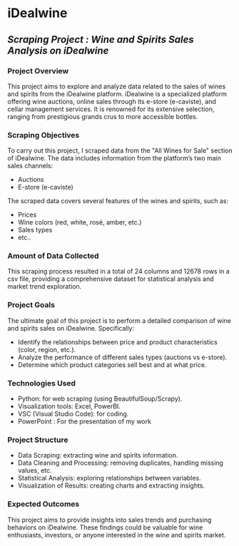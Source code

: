 # iDealwine
## _Scraping Project : Wine and Spirits Sales Analysis on iDealwine_

### Project Overview
This project aims to explore and analyze data related to the sales of wines and spirits from the iDealwine platform.
iDealwine is a specialized platform offering wine auctions, online sales through its e-store (e-caviste), and cellar management services. It is renowned for its extensive selection, ranging from prestigious grands crus to more accessible bottles.
### Scraping Objectives
To carry out this project, I scraped data from the "All Wines for Sale" section of iDealwine. The data includes information from the platform’s two main sales channels:
- Auctions
- E-store (e-caviste)

The scraped data covers several features of the wines and spirits, such as:
- Prices
- Wine colors (red, white, rosé, amber, etc.)
- Sales types
- etc..

### Amount of Data Collected
This scraping process resulted in a total of 24 columns and 12678 rows in a csv file, providing a comprehensive dataset for statistical analysis and market trend exploration.

### Project Goals
The ultimate goal of this project is to perform a detailed comparison of wine and spirits sales on iDealwine. Specifically:

- Identify the relationships between price and product characteristics (color, region, etc.).
- Analyze the performance of different sales types (auctions vs e-store).
- Determine which product categories sell best and at what price.

### Technologies Used
- Python: for web scraping (using BeautifulSoup/Scrapy).
- Visualization tools: Excel, PowerBI.
- VSC (Visual Studio Code): for coding.
- PowerPoint : For the presentation of my work

### Project Structure
- Data Scraping: extracting wine and spirits information.
- Data Cleaning and Processing: removing duplicates, handling missing values, etc.
- Statistical Analysis: exploring relationships between variables.
- Visualization of Results: creating charts and extracting insights.

### Expected Outcomes

This project aims to provide insights into sales trends and purchasing behaviors on iDealwine. These findings could be valuable for wine enthusiasts, investors, or anyone interested in the wine and spirits market.
